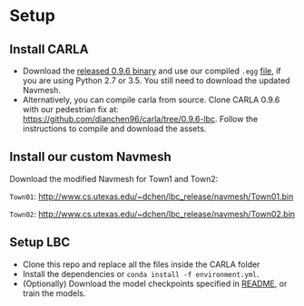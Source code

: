 # Setup

## Install CARLA
- Download the [released 0.9.6 binary](http://carla-assets-internal.s3.amazonaws.com/Releases/Linux/CARLA_0.9.6.tar.gz) and use our compiled `.egg` [file](https://drive.google.com/drive/u/2/folders/1_DOO34PLQl7x7GlnEoShF17DNM6yrBp_), if you are using Python 2.7 or 3.5. You still need to download the updated Navmesh.
- Alternatively, you can compile carla from source. Clone CARLA 0.9.6 with our pedestrian fix at: https://github.com/dianchen96/carla/tree/0.9.6-lbc. Follow the instructions to compile and download the assets.

## Install our custom Navmesh
Download the modified Navmesh for Town1 and Town2: 

`Town01`: http://www.cs.utexas.edu/~dchen/lbc_release/navmesh/Town01.bin

`Town02`: http://www.cs.utexas.edu/~dchen/lbc_release/navmesh/Town02.bin

## Setup LBC
- Clone this repo and replace all the files inside the CARLA folder
- Install the dependencies or `conda install -f environment.yml`.
- (Optionally) Download the model checkpoints specified in [README](..), or train the models.
